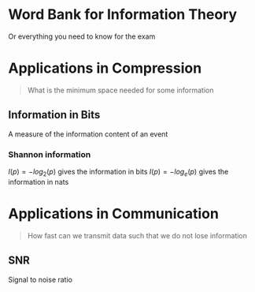 # Word Bank for Information Theory

Or everything you need to know for the exam

# Applications in Compression

> What is the minimum space needed for some information

## Information in Bits

A measure of the information content of an event

### Shannon information

$I(p)=-log_2(p)$ gives the information in bits
$I(p)=-log_e(p)$ gives the information in nats

# Applications in Communication

> How fast can we transmit data such that we do not lose information

## SNR

Signal to noise ratio

